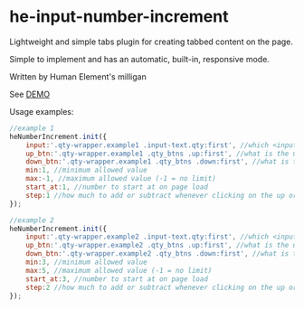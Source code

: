 # he-input-number-increment
Lightweight and simple tabs plugin for creating tabbed content on the page.

Simple to implement and has an automatic, built-in, responsive mode.

Written by Human Element's milligan

See <a href="http://humanelement.github.io/he-tabs-plugin/" target="_blank">DEMO</a>

Usage examples:
```Javascript
//example 1
heNumberIncrement.init({
    input:'.qty-wrapper.example1 .input-text.qty:first', //which <input> element?
    up_btn:'.qty-wrapper.example1 .qty_btns .up:first', //what is the up button element?
    down_btn:'.qty-wrapper.example1 .qty_btns .down:first', //what is the down button element?
    min:1, //minimum allowed value
    max:-1, //maximum allowed value (-1 = no limit)
    start_at:1, //number to start at on page load
    step:1 //how much to add or subtract whenever clicking on the up or down button
});

//example 2
heNumberIncrement.init({
    input:'.qty-wrapper.example2 .input-text.qty:first', //which <input> element?
    up_btn:'.qty-wrapper.example2 .qty_btns .up:first', //what is the up button element?
    down_btn:'.qty-wrapper.example2 .qty_btns .down:first', //what is the down button element?
    min:3, //minimum allowed value
    max:5, //maximum allowed value (-1 = no limit)
    start_at:3, //number to start at on page load
    step:2 //how much to add or subtract whenever clicking on the up or down button
});

```
